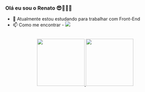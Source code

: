 ### Olá eu sou o Renato 😎🙌🙌🙌

   

- 🌱  Atualmente estou estudando para trabalhar com Front-End
- 📫 Como me encontrar - <a href="https://www.linkedin.com/in/renato-santos-693568127/?originalSubdomain=br"><img src="https://img.shields.io/badge/LinkedIn-0077B5?style=for-the-badge&logo=linkedin&logoColor=white"></a>

##

<div align="center">
  <a href="https://github.com/RenatoDevs">
  <img height="150px" src="https://github-readme-stats.vercel.app/api?username=RenatoDevs&show_icons=true&theme=dark&include_all_commits=true&count_private=true"/>
  <img height="150px" src="https://github-readme-stats.vercel.app/api/top-langs/?username=RenatoDevs&layout=compact&langs_count=7&theme=dark"/>
  
</div>
  
##
  

  
